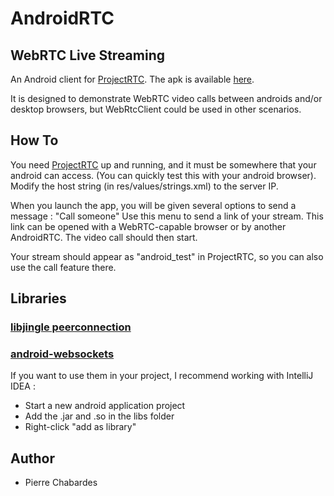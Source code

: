 # AndroidRTC

## WebRTC Live Streaming

An Android client for [ProjectRTC](https://github.com/pchab/ProjectRTC).
The apk is available [here](https://github.com/pchab/ProjectRTC/raw/master/AndroidRTC.apk).

It is designed to demonstrate WebRTC video calls between androids and/or desktop browsers, but WebRtcClient could be used in other scenarios.

## How To

You need [ProjectRTC](https://github.com/pchab/ProjectRTC) up and running, and it must be somewhere that your android can access. (You can quickly test this with your android browser). Modify the host string (in res/values/strings.xml) to the server IP.

When you launch the app, you will be given several options to send a message : "Call someone"
Use this menu to send a link of your stream. This link can be opened with a WebRTC-capable browser or by another AndroidRTC.
The video call should then start.

Your stream should appear as "android_test" in ProjectRTC, so you can also use the call feature there.

## Libraries

### [libjingle peerconnection](https://code.google.com/p/webrtc/)
### [android-websockets](https://github.com/koush/android-websockets)

If you want to use them in your project, I recommend working with IntelliJ IDEA :

- Start a new android application project
- Add the .jar and .so in the libs folder
- Right-click "add as library" 

## Author

- Pierre Chabardes
